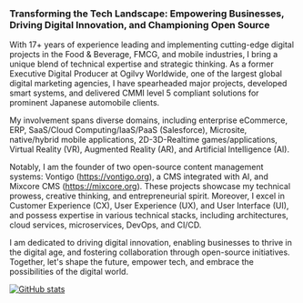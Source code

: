 ### Transforming the Tech Landscape: Empowering Businesses, Driving Digital Innovation, and Championing Open Source

With 17+ years of experience leading and implementing cutting-edge digital projects in the Food & Beverage, FMCG, and mobile industries, I bring a unique blend of technical expertise and strategic thinking. As a former Executive Digital Producer at Ogilvy Worldwide, one of the largest global digital marketing agencies, I have spearheaded major projects, developed smart systems, and delivered CMMI level 5 compliant solutions for prominent Japanese automobile clients.

My involvement spans diverse domains, including enterprise eCommerce, ERP, SaaS/Cloud Computing/IaaS/PaaS (Salesforce), Microsite, native/hybrid mobile applications, 2D-3D-Realtime games/applications, Virtual Reality (VR), Augmented Reality (AR), and Artificial Intelligence (AI).

Notably, I am the founder of two open-source content management systems: Vontigo (https://vontigo.org), a CMS integrated with AI, and Mixcore CMS (https://mixcore.org). These projects showcase my technical prowess, creative thinking, and entrepreneurial spirit. Moreover, I excel in Customer Experience (CX), User Experience (UX), and User Interface (UI), and possess expertise in various technical stacks, including architectures, cloud services, microservices, DevOps, and CI/CD.

I am dedicated to driving digital innovation, enabling businesses to thrive in the digital age, and fostering collaboration through open-source initiatives. Together, let's shape the future, empower tech, and embrace the possibilities of the digital world.

[![GitHub stats](https://github-readme-stats.vercel.app/api?username=Smilefounder&theme=gotham&show_icons=true&include_all_commits=true&hide_border=true&bg_color=0d1117&title_color=FF0080&icon_color=FF0080&text_color=fefefe)](https://huy.ink)
<!--
**Smilefounder/Smilefounder** is a ✨ _special_ ✨ repository because its `README.md` (this file) appears on your GitHub profile.

Here are some ideas to get you started:

- 🔭 I’m currently working on ...
- 🌱 I’m currently learning ...
- 👯 I’m looking to collaborate on ...
- 🤔 I’m looking for help with ...
- 💬 Ask me about ...
- 📫 How to reach me: ...
- 😄 Pronouns: ...
- ⚡ Fun fact: ...
-->
